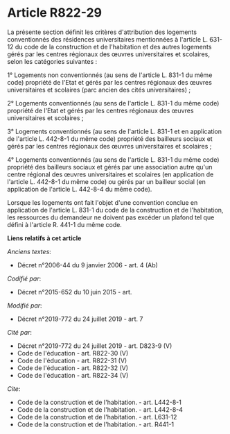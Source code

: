 # Article R822-29

La présente section définit les critères d'attribution des logements conventionnés des résidences universitaires mentionnées
à l'article L. 631-12 du code de la construction et de l'habitation et des autres logements gérés par les centres régionaux
des œuvres universitaires et scolaires, selon les catégories suivantes : 

1° Logements non conventionnés (au sens de l'article    L. 831-1 du même code) propriété de l'Etat et gérés par les centres
régionaux des œuvres universitaires et scolaires (parc ancien des cités universitaires) ; 

2° Logements conventionnés (au sens de l'article    L. 831-1 du même code) propriété de l'Etat et gérés par les centres
régionaux des œuvres universitaires et scolaires ; 

3° Logements conventionnés (au sens de l'article    L. 831-1 et en application de l'article L. 442-8-1 du même code)
propriété des bailleurs sociaux et gérés par les centres régionaux des œuvres universitaires et scolaires ; 

4° Logements conventionnés (au sens de l'article    L. 831-1 du même code) propriété des bailleurs sociaux et gérés par une
association autre qu'un centre régional des œuvres universitaires et scolaires (en application de l'article L. 442-8-1 du
même code) ou gérés par un bailleur social (en application de l'article L. 442-8-4 du même code). 

Lorsque les logements ont fait l'objet d'une convention conclue en application de l'article    L. 831-1 du code de la
construction et de l'habitation, les ressources du demandeur ne doivent pas excéder un plafond tel que défini à l'article R.
441-1 du même code.

**Liens relatifs à cet article**

_Anciens textes_:

  - Décret n°2006-44 du 9 janvier 2006 - art. 4 (Ab)

_Codifié par_:

  - Décret n°2015-652 du 10 juin 2015 - art.

_Modifié par_:

  - Décret n°2019-772 du 24 juillet 2019 - art. 7

_Cité par_:

  - Décret n°2019-772 du 24 juillet 2019 - art. D823-9 (V)
  - Code de l'éducation - art. R822-30 (V)
  - Code de l'éducation - art. R822-31 (V)
  - Code de l'éducation - art. R822-32 (V)
  - Code de l'éducation - art. R822-34 (V)

_Cite_:

  - Code de la construction et de l'habitation. - art. L442-8-1
  - Code de la construction et de l'habitation. - art. L442-8-4
  - Code de la construction et de l'habitation. - art. L631-12
  - Code de la construction et de l'habitation. - art. R441-1
